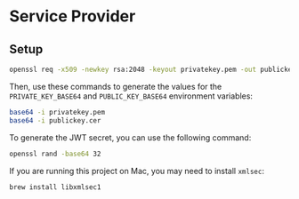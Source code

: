 # Service Provider

## Setup

```bash
openssl req -x509 -newkey rsa:2048 -keyout privatekey.pem -out publickey.cer -days 7300
```

Then, use these commands to generate the values for the `PRIVATE_KEY_BASE64` and `PUBLIC_KEY_BASE64` environment variables:

```bash
base64 -i privatekey.pem
base64 -i publickey.cer
```

To generate the JWT secret, you can use the following command:

```bash
openssl rand -base64 32
```

If you are running this project on Mac, you may need to install `xmlsec`:

```bash
brew install libxmlsec1
```
